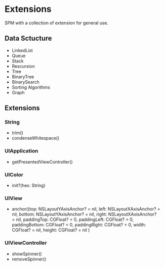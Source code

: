 # Extensions

SPM with a collection of extension for general use.


## Data Sctucture
- LinkedList
- Queue
- Stack
- Rescursion
- Tree
- BinaryTree
- BinarySearch
- Sorting Algorithms
- Graph

## Extensions

### String
- trim()
- condenseWhitespace()


### UIApplication
- getPresentedViewController()


### UIColor
- init?(hex: String)


### UIView
- anchor((top: NSLayoutYAxisAnchor? = nil, left: NSLayoutXAxisAnchor? = nil, bottom: NSLayoutYAxisAnchor? = nil, right: NSLayoutXAxisAnchor? = nil,
                paddingTop: CGFloat? = 0, paddingLeft: CGFloat? = 0, paddingBottom: CGFloat? = 0, paddingRight: CGFloat? = 0,
                width: CGFloat? = nil, height: CGFloat? = nil )


### UIViewController
- showSpinner()
- removeSpinner()
